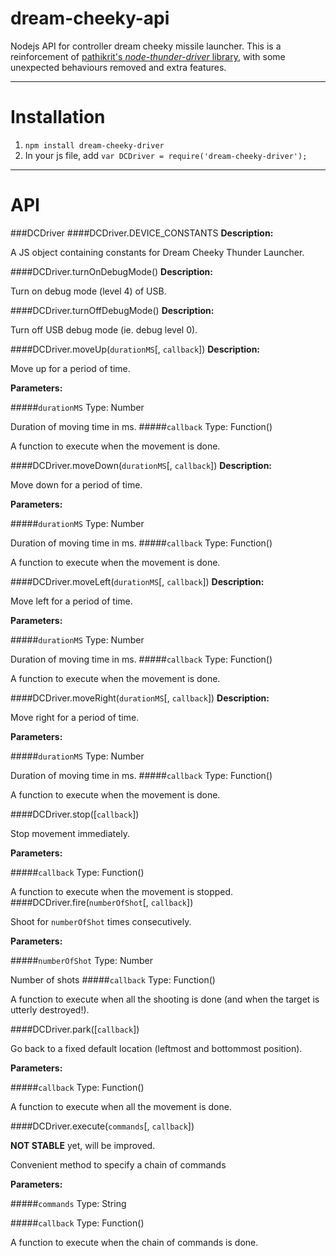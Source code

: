 dream-cheeky-api
================

Nodejs API for controller dream cheeky missile launcher.
This is a reinforcement of [pathikrit's *node-thunder-driver* library](https://github.com/pathikrit/node-thunder-driver), with some unexpected behaviours removed and extra features.

____________________

Installation
==============
1. `npm install dream-cheeky-driver`
2. In your js file, add `var DCDriver = require('dream-cheeky-driver');`

____________________

API
==============

###DCDriver
####DCDriver.DEVICE_CONSTANTS
**Description:** 

A JS object containing constants for Dream Cheeky Thunder Launcher.

####DCDriver.turnOnDebugMode()
**Description:** 

Turn on debug mode (level 4) of USB.

####DCDriver.turnOffDebugMode()
**Description:** 

Turn off USB debug mode (ie. debug level 0).

####DCDriver.moveUp(`durationMS`[, `callback`])
**Description:**

Move up for a period of time.

**Parameters:**

#####`durationMS`
Type: Number

Duration of moving time in ms.
#####`callback`
Type: Function()

A function to execute when the movement is done.

####DCDriver.moveDown(`durationMS`[, `callback`])
**Description:**

Move down for a period of time.

**Parameters:**

#####`durationMS`
Type: Number

Duration of moving time in ms.
#####`callback`
Type: Function()

A function to execute when the movement is done.

####DCDriver.moveLeft(`durationMS`[, `callback`])
**Description:**

Move left for a period of time.

**Parameters:**

#####`durationMS`
Type: Number

Duration of moving time in ms.
#####`callback`
Type: Function()

A function to execute when the movement is done.

####DCDriver.moveRight(`durationMS`[, `callback`])
**Description:**

Move right for a period of time.

**Parameters:**

#####`durationMS`
Type: Number

Duration of moving time in ms.
#####`callback`
Type: Function()

A function to execute when the movement is done.

####DCDriver.stop([`callback`])

Stop movement immediately.

**Parameters:**

#####`callback`
Type: Function()

A function to execute when the movement is stopped.
####DCDriver.fire(`numberOfShot`[, `callback`])

Shoot for `numberOfShot` times consecutively.

**Parameters:**

#####`numberOfShot`
Type: Number

Number of shots
#####`callback`
Type: Function()

A function to execute when all the shooting is done (and when the target is utterly destroyed!).


####DCDriver.park([`callback`])

Go back to a fixed default location (leftmost and bottommost position).

**Parameters:**

#####`callback`
Type: Function()

A function to execute when all the movement is done.

####DCDriver.execute(`commands`[, `callback`])

**NOT STABLE** yet, will be improved.

Convenient method to specify a chain of commands

**Parameters:**

#####`commands`
Type: String

#####`callback`
Type: Function()

A function to execute when the chain of commands is done.
